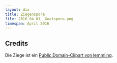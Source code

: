```yaml
---
layout: dia
title: Ziegenspora
file: 2016_04_01__Goatspora.png
timespan: April 2016
---
```


## Credits

Die Ziege ist ein [Public Domain-Clipart von lemmling](https://openclipart.org/detail/17824/cartoon-goat).
